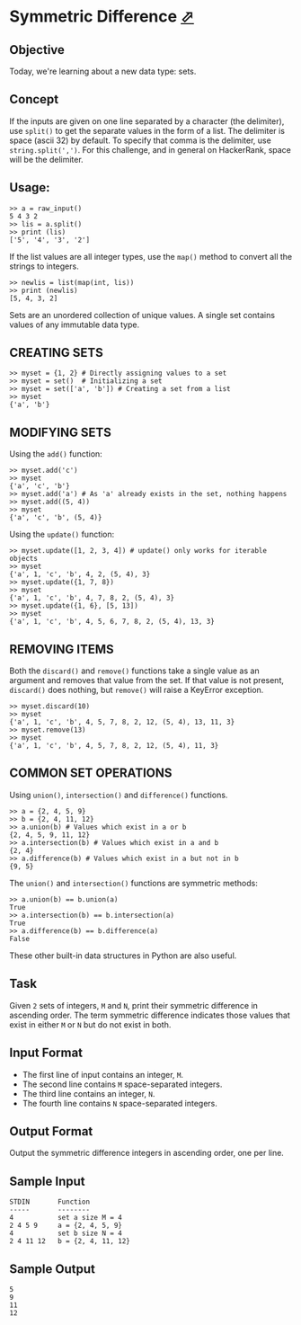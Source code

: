 # Symmetric Difference [⬀](https://www.hackerrank.com/challenges/symmetric-difference)

## Objective
Today, we're learning about a new data type: sets.

## Concept

If the inputs are given on one line separated by a character (the delimiter), use `split()` to get the separate values in the form of a list. The delimiter is space (ascii 32) by default. To specify that comma is the delimiter, use `string.split(',')`. For this challenge, and in general on HackerRank, space will be the delimiter.

## Usage:
```
>> a = raw_input()
5 4 3 2
>> lis = a.split()
>> print (lis)
['5', '4', '3', '2']
```

If the list values are all integer types, use the `map()` method to convert all the strings to integers.
```
>> newlis = list(map(int, lis))
>> print (newlis)
[5, 4, 3, 2]
```

Sets are an unordered collection of unique values. A single set contains values of any immutable data type.

## CREATING SETS
```
>> myset = {1, 2} # Directly assigning values to a set
>> myset = set()  # Initializing a set
>> myset = set(['a', 'b']) # Creating a set from a list
>> myset
{'a', 'b'}
```

## MODIFYING SETS

Using the `add()` function:
```
>> myset.add('c')
>> myset
{'a', 'c', 'b'}
>> myset.add('a') # As 'a' already exists in the set, nothing happens
>> myset.add((5, 4))
>> myset
{'a', 'c', 'b', (5, 4)}
```

Using the `update()` function:
```
>> myset.update([1, 2, 3, 4]) # update() only works for iterable objects
>> myset
{'a', 1, 'c', 'b', 4, 2, (5, 4), 3}
>> myset.update({1, 7, 8})
>> myset
{'a', 1, 'c', 'b', 4, 7, 8, 2, (5, 4), 3}
>> myset.update({1, 6}, [5, 13])
>> myset
{'a', 1, 'c', 'b', 4, 5, 6, 7, 8, 2, (5, 4), 13, 3}
```

## REMOVING ITEMS

Both the `discard()` and `remove()` functions take a single value as an argument and removes that value from the set. If that value is not present, `discard()` does nothing, but `remove()` will raise a KeyError exception.
```
>> myset.discard(10)
>> myset
{'a', 1, 'c', 'b', 4, 5, 7, 8, 2, 12, (5, 4), 13, 11, 3}
>> myset.remove(13)
>> myset
{'a', 1, 'c', 'b', 4, 5, 7, 8, 2, 12, (5, 4), 11, 3}
```

## COMMON SET OPERATIONS 

Using `union()`, `intersection()` and `difference()` functions.
```
>> a = {2, 4, 5, 9}
>> b = {2, 4, 11, 12}
>> a.union(b) # Values which exist in a or b
{2, 4, 5, 9, 11, 12}
>> a.intersection(b) # Values which exist in a and b
{2, 4}
>> a.difference(b) # Values which exist in a but not in b
{9, 5}
```

The `union()` and `intersection()` functions are symmetric methods:
```
>> a.union(b) == b.union(a)
True
>> a.intersection(b) == b.intersection(a)
True
>> a.difference(b) == b.difference(a)
False
```

These other built-in data structures in Python are also useful.

## Task
Given `2` sets of integers, `M` and `N`, print their symmetric difference in ascending order. The term symmetric difference indicates those values that exist in either `M` or `N` but do not exist in both.

## Input Format

- The first line of input contains an integer, `M`.
- The second line contains `M` space-separated integers.
- The third line contains an integer, `N`.
- The fourth line contains `N` space-separated integers.

## Output Format

Output the symmetric difference integers in ascending order, one per line.

## Sample Input
```
STDIN       Function
-----       --------
4           set a size M = 4
2 4 5 9     a = {2, 4, 5, 9}
4           set b size N = 4
2 4 11 12   b = {2, 4, 11, 12}
```

## Sample Output
```
5
9
11
12
```

